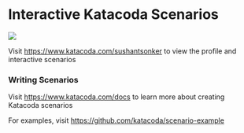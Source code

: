 # Interactive Katacoda Scenarios

[![](http://shields.katacoda.com/katacoda/sushantsonker/count.svg)](https://www.katacoda.com/sushantsonker "Get your profile on Katacoda.com")

Visit https://www.katacoda.com/sushantsonker to view the profile and interactive scenarios

### Writing Scenarios
Visit https://www.katacoda.com/docs to learn more about creating Katacoda scenarios

For examples, visit https://github.com/katacoda/scenario-example
